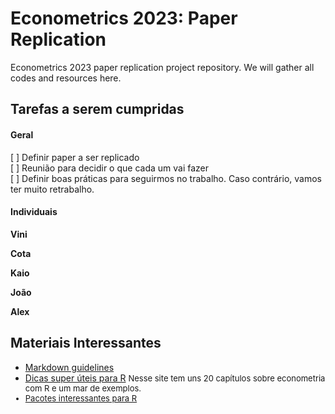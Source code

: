 
# Econometrics 2023: Paper Replication
 Econometrics 2023 paper replication project repository. We will gather all codes and resources here.

 ## Tarefas a serem cumpridas
 #### Geral 
[ ] Definir paper a ser replicado\
[ ] Reunião para decidir o que cada um vai fazer\
[ ] Definir boas práticas para seguirmos no trabalho. Caso contrário, vamos ter muito retrabalho.
 
 #### Individuais
 **Vini**
 
 **Cota**
 
 **Kaio**

 **João**
 
 **Alex**
 
 ## Materiais Interessantes
 * [Markdown guidelines](https://github.com/adam-p/markdown-here/wiki/Markdown-Cheatsheet)
 * [Dicas super úteis para R](https://www.econometrics-with-r.org/)
 <font size = 2> Nesse site tem uns 20 capítulos sobre econometria com R e um mar de exemplos. <font>
 * [Pacotes interessantes para R](https://github.com/HecVini/AwesomePackages)


